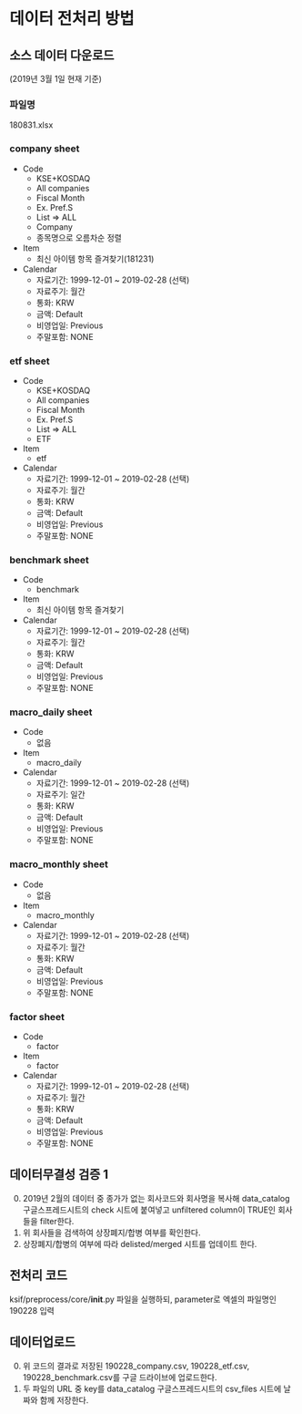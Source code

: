 # 데이터 전처리 방법
## 소스 데이터 다운로드
(2019년 3월 1일 현재 기준)
### 파일명
180831.xlsx
### company sheet
- Code
    - KSE+KOSDAQ
    - All companies
    - Fiscal Month
    - Ex. Pref.S
    - List => ALL
    - Company
    - 종목명으로 오름차순 정렬
- Item
    - 최신 아이템 항목 즐겨찾기(181231)
- Calendar
    - 자료기간: 1999-12-01 ~ 2019-02-28 (선택)
    - 자료주기: 월간
    - 통화: KRW
    - 금액: Default
    - 비영업일: Previous
    - 주말포함: NONE
### etf sheet
- Code
    - KSE+KOSDAQ
    - All companies
    - Fiscal Month
    - Ex. Pref.S
    - List => ALL
    - ETF
- Item
    - etf
- Calendar
    - 자료기간: 1999-12-01 ~ 2019-02-28 (선택)
    - 자료주기: 월간
    - 통화: KRW
    - 금액: Default
    - 비영업일: Previous
    - 주말포함: NONE
### benchmark sheet
- Code
    - benchmark
- Item
    - 최신 아이템 항목 즐겨찾기
- Calendar
    - 자료기간: 1999-12-01 ~ 2019-02-28 (선택)
    - 자료주기: 월간
    - 통화: KRW
    - 금액: Default
    - 비영업일: Previous
    - 주말포함: NONE
### macro_daily sheet
- Code
    - 없음
- Item
    - macro_daily
- Calendar
    - 자료기간: 1999-12-01 ~ 2019-02-28 (선택)
    - 자료주기: 일간
    - 통화: KRW
    - 금액: Default
    - 비영업일: Previous
    - 주말포함: NONE
### macro_monthly sheet
- Code
    - 없음
- Item
    - macro_monthly
- Calendar
    - 자료기간: 1999-12-01 ~ 2019-02-28 (선택)
    - 자료주기: 월간
    - 통화: KRW
    - 금액: Default
    - 비영업일: Previous
    - 주말포함: NONE
### factor sheet
- Code
    - factor
- Item
    - factor
- Calendar
    - 자료기간: 1999-12-01 ~ 2019-02-28 (선택)
    - 자료주기: 월간
    - 통화: KRW
    - 금액: Default
    - 비영업일: Previous
    - 주말포함: NONE
## 데이터무결성 검증 1
0. 2019년 2월의 데이터 중 종가가 없는 회사코드와 회사명을 복사해
data_catalog 구글스프레드시트의 check 시트에 붙여넣고 unfiltered column이 TRUE인
회사들을 filter한다.
0. 위 회사들을 검색하여 상장폐지/합병 여부를 확인한다.
0. 상장폐지/합병의 여부에 따라 delisted/merged 시트를 업데이트 한다.
## 전처리 코드
ksif/preprocess/core/__init__.py 파일을 실행하되, parameter로 엑셀의 파일명인 190228 입력
## 데이터업로드
0. 위 코드의 결과로 저장된 190228_company.csv, 190228_etf.csv, 190228_benchmark.csv를 구글 드라이브에 업로드한다.
0. 두 파일의 URL 중 key를 data_catalog 구글스프레드시트의 csv_files 시트에 날짜와 함께 저장한다.
